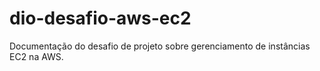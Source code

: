# dio-desafio-aws-ec2
Documentação do desafio de projeto sobre gerenciamento de instâncias EC2 na AWS.
